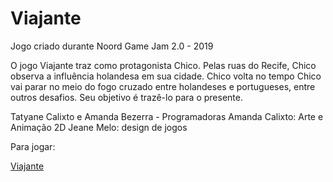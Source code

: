 # Viajante
Jogo criado durante Noord Game Jam 2.0 - 2019
<p> O jogo Viajante traz como protagonista Chico. Pelas ruas do Recife, Chico observa a influência holandesa em sua cidade. Chico volta no tempo Chico vai parar no meio do fogo cruzado entre holandeses e portugueses, entre outros desafios. Seu objetivo é trazê-lo para o presente.</p>


Tatyane Calixto e Amanda Bezerra - Programadoras
Amanda Calixto: Arte e Animação 2D
Jeane Melo: design de jogos
<p> Para jogar: </p>
<a href="https://tatycalixto.itch.io/viajante"> Viajante </p>
